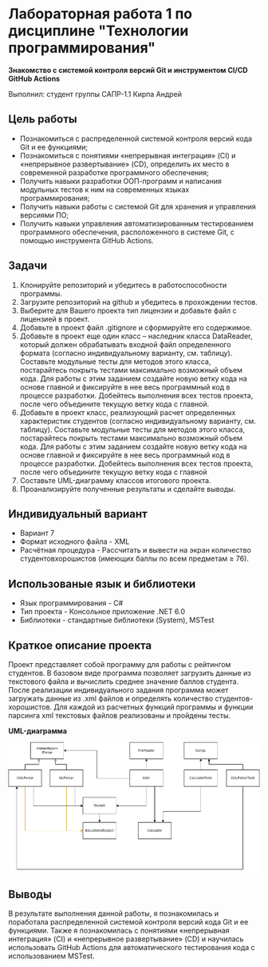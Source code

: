 # Лабораторная работа 1 по дисциплине "Технологии программирования"

**Знакомство с системой контроля версий Git и инструментом CI/CD GitHub Actions**

Выполнил: студент группы САПР-1.1 Кирпа Андрей

## Цель работы ##
 * Познакомиться с распределенной системой контроля версий кода Git и ее функциями;
 * Познакомиться с понятиями «непрерывная интеграция» (CI) и «непрерывное развертывание» (CD), определить их место в современной разработке программного обеспечения;
 * Получить навыки разработки ООП-программ и написания модульных тестов к ним на современных языках программирования;
 * Получить навыки работы с системой Git для хранения и управления версиями ПО;
 * Получить навыки управления автоматизированным тестированием программного обеспечения, расположенного в системе Git, с помощью инструмента GitHub Actions.

## Задачи ##
1. Клонируйте репозиторий и убедитесь в работоспособности программы.
2. Загрузите репозиторий на github и убедитесь в прохождении тестов.
3. Выберите для Вашего проекта тип лицензии и добавьте файл с лицензией в проект.
4. Добавьте в проект файл .gitignore и сформируйте его содержимое.
5. Добавьте в проект еще один класс – наследник класса DataReader, который должен обрабатывать входной файл определенного формата (согласно индивидуальному варианту, см. таблицу). Составьте модульные тесты для методов этого класса, постарайтесь покрыть тестами максимально возможный объем кода. Для работы с этим заданием создайте новую ветку кода на основе главной и фиксируйте в нее весь программный код в процессе разработки. Добейтесь выполнения всех тестов проекта, после чего объедините текущую ветку кода с главной.
6. Добавьте в проект класс, реализующий расчет определенных характеристик студентов (согласно индивидуальному варианту, см. таблицу). Составьте модульные тесты для методов этого класса, постарайтесь покрыть тестами максимально возможный объем кода. Для работы с этим заданием создайте новую ветку кода на основе главной и фиксируйте в нее весь программный код в процессе разработки. Добейтесь выполнения всех тестов проекта, после чего объедините текущую ветку кода с главной
7. Составьте UML-диаграмму классов итогового проекта.
8. Проанализируйте полученные результаты и сделайте выводы.

## Индивидуальный вариант ##

* Вариант 7
* Формат исходного файла - XML
* Расчётная процедура - Рассчитать и вывести на экран количество студентовхорошистов (имеющих баллы по всем предметам ≥ 76).

## Использованые язык и библиотеки ##
* Язык программирования - C#
* Тип проекта - Консольное приложение .NET 6.0
* Библиотеки - стандартные библиотеки (System), MSTest
## Краткое описание проекта ##
Проект представляет собой программу для работы с рейтингом студентов. В базовом виде программа позволяет загрузить данные из текстового файла и вычислить среднее значение баллов студента. После реализации индивидуального задания программа может загружать данные из .xml файлов и определять количество студентов-хорошистов. Для каждой из расчетных функций программы и функции парсинга xml текстовых файлов реализованы и пройдены тесты.

**UML-диаграмма**

![UML](https://github.com/IIPuBeT-AHgpeu/TP_Lab1_Base/blob/master/pictures/ClassesDiagram.png)
## Выводы ##
В результате выполнения данной работы, я познакомилась и поработала распределенной системой контроля версий кода Git и ее функциями. Также я познакомилась с понятиями «непрерывная интеграция» (CI) и «непрерывное развертывание» (CD) и научилась использовать GitHub Actions для автоматического тестирования кода с использованием MSTest.

